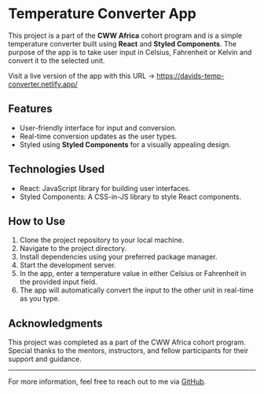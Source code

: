 # Temperature Converter App

This project is a part of the **CWW Africa** cohort program and is a simple temperature converter built using **React** and **Styled Components**. The purpose of the app is to take user input in Celsius, Fahrenheit or Kelvin and convert it to the selected unit.

Visit a live version of the app with this URL -> https://davids-temp-converter.netlify.app/

## Features

- User-friendly interface for input and conversion.
- Real-time conversion updates as the user types.
- Styled using **Styled Components** for a visually appealing design.

## Technologies Used

- React: JavaScript library for building user interfaces.
- Styled Components: A CSS-in-JS library to style React components.

## How to Use

1. Clone the project repository to your local machine.
2. Navigate to the project directory.
3. Install dependencies using your preferred package manager.
4. Start the development server.
5. In the app, enter a temperature value in either Celsius or Fahrenheit in the provided input field.
6. The app will automatically convert the input to the other unit in real-time as you type.

## Acknowledgments

This project was completed as a part of the CWW Africa cohort program. Special thanks to the mentors, instructors, and fellow participants for their support and guidance.

---

For more information, feel free to reach out to me via [GitHub](https://github.com/DavidAdewale).
